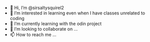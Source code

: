 - 👋 Hi, I’m @sirsaltysquirel2
- 👀 I’m interested in learning even when I have classes unrelated to coding
- 🌱 I’m currently learning with the odin project
- 💞️ I’m looking to collaborate on ...
- 📫 How to reach me ...

<!---
sirsaltysquirel2/sirsaltysquirel2 is a ✨ special ✨ repository because its `README.md` (this file) appears on your GitHub profile.
You can click the Preview link to take a look at your changes.
--->
